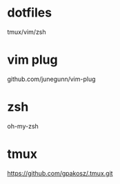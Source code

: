 # dotfiles
tmux/vim/zsh

# vim plug
github.com/junegunn/vim-plug

# zsh
oh-my-zsh

# tmux
https://github.com/gpakosz/.tmux.git
